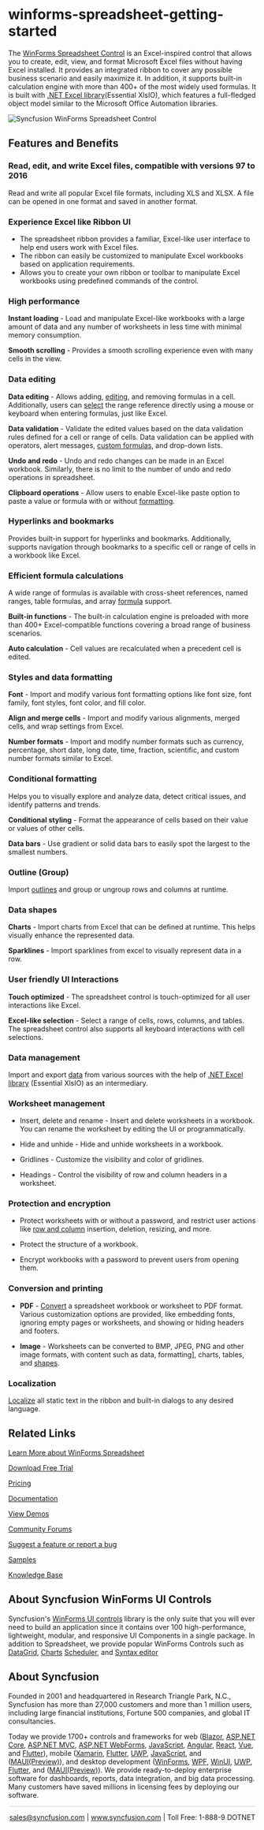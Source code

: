 # winforms-spreadsheet-getting-started

The [WinForms Spreadsheet Control](https://www.syncfusion.com/winforms-ui-controls/spreadsheet?utm_source=github&utm_medium=listing&utm_campaign=winforms-spreadsheet-github-samples) is an Excel-inspired control that allows you to create, edit, view, and format Microsoft Excel files without having Excel installed. It provides an integrated ribbon to cover any possible business scenario and easily maximize it. In addition, it supports built-in calculation engine with more than 400+ of the most widely used formulas. It is built with [.NET Excel library](https://www.syncfusion.com/excel-framework/net?utm_source=github&utm_medium=listing&utm_campaign=winforms-spreadsheet-github-samples)(Essential XlsIO), which features a full-fledged object model similar to the Microsoft Office Automation libraries.

![Syncfusion WinForms Spreadsheet Control](https://cdn.syncfusion.com/visual-studio-market/winforms/showcase/spreadsheet.png)

## Features and Benefits 

### Read, edit, and write Excel files, compatible with versions 97 to 2016
Read and write all popular Excel file formats, including XLS and XLSX. A file can be opened in one format and saved in another format.

### Experience Excel like Ribbon UI
* The spreadsheet ribbon provides a familiar, Excel-like user interface to help end users work with Excel files.
* The ribbon can easily be customized to manipulate Excel workbooks based on application requirements.
* Allows you to create your own ribbon or toolbar to manipulate Excel workbooks using predefined commands of the control.

### High performance

**Instant loading** - Load and manipulate Excel-like workbooks with a large amount of data and any number of worksheets in less time with minimal memory consumption.

**Smooth scrolling** - Provides a smooth scrolling experience even with many cells in the view.

### Data editing

**Data editing** - Allows adding, [editing](https://help.syncfusion.com/windowsforms/spreadsheet/editing?utm_source=github&utm_medium=listing&utm_campaign=winforms-spreadsheet-github-samples), and removing formulas in a cell. Additionally, users can [select](https://help.syncfusion.com/windowsforms/spreadsheet/selection?utm_source=github&utm_medium=listing&utm_campaign=winforms-spreadsheet-github-samples) the range reference directly using a mouse or keyboard when entering formulas, just like Excel.

**Data validation** - Validate the edited values based on the data validation rules defined for a cell or range of cells. Data validation can be applied with operators, alert messages, [custom formulas](https://help.syncfusion.com/windowsforms/spreadsheet/custom-formula?utm_source=github&utm_medium=listing&utm_campaign=winforms-spreadsheet-github-samples), and drop-down lists.

**Undo and redo** - Undo and redo changes can be made in an Excel workbook. Similarly, there is no limit to the number of undo and redo operations in spreadsheet.

**Clipboard operations** - Allow users to enable Excel-like paste option to paste a value or formula with or without [formatting](https://help.syncfusion.com/windowsforms/spreadsheet/formatting?utm_source=github&utm_medium=listing&utm_campaign=winforms-spreadsheet-github-samples).

### Hyperlinks and bookmarks
Provides built-in support for hyperlinks and bookmarks. Additionally, supports navigation through bookmarks to a specific cell or range of cells in a workbook like Excel.

### Efficient formula calculations
A wide range of formulas is available with cross-sheet references, named ranges, table formulas, and array [formula](https://help.syncfusion.com/windowsforms/spreadsheet/formulas?utm_source=github&utm_medium=listing&utm_campaign=winforms-spreadsheet-github-samples) support.

**Built-in functions** - The built-in calculation engine is preloaded with more than 400+ Excel-compatible functions covering a broad range of business scenarios.

**Auto calculation** - Cell values are recalculated when a precedent cell is edited.

### Styles and data formatting

**Font** - Import and modify various font formatting options like font size, font family, font styles, font color, and fill color.

**Align and merge cells** - Import and modify various alignments, merged cells, and wrap settings from Excel.

**Number formats** - Import and modify number formats such as currency, percentage, short date, long date, time, fraction, scientific, and custom number formats similar to Excel.

### Conditional formatting
Helps you to visually explore and analyze data, detect critical issues, and identify patterns and trends.

**Conditional styling** - Format the appearance of cells based on their value or values of other cells.

**Data bars** - Use gradient or solid data bars to easily spot the largest to the smallest numbers.

### Outline (Group)
Import [outlines](https://help.syncfusion.com/windowsforms/spreadsheet/outline?utm_source=github&utm_medium=listing&utm_campaign=winforms-spreadsheet-github-samples) and group or ungroup rows and columns at runtime.

### Data shapes

**Charts** - Import charts from Excel that can be defined at runtime. This helps visually enhance the represented data.

**Sparklines** - Import sparklines from excel to visually represent data in a row.

### User friendly UI Interactions

**Touch optimized** - The spreadsheet control is touch-optimized for all user interactions like Excel.

**Excel-like selection** - Select a range of cells, rows, columns, and tables. The spreadsheet control also supports all keyboard interactions with cell selections.

### Data management

Import and export [data](https://help.syncfusion.com/windowsforms/spreadsheet/data-management?utm_source=github&utm_medium=listing&utm_campaign=winforms-spreadsheet-github-samples) from various sources with the help of [.NET Excel library](https://www.syncfusion.com/excel-framework/net?utm_source=github&utm_medium=listing&utm_campaign=winforms-spreadsheet-github-samples) (Essential XlsIO) as an intermediary.

### Worksheet management
* Insert, delete and rename - Insert and delete worksheets in a workbook. You can rename the worksheet by editing the UI or programmatically.

* Hide and unhide - Hide and unhide worksheets in a workbook.

* Gridlines - Customize the visibility and color of gridlines.

* Headings - Control the visibility of row and column headers in a worksheet.

### Protection and encryption
* Protect worksheets with or without a password, and restrict user actions like [row and column](https://help.syncfusion.com/windowsforms/spreadsheet/rows-and-columns?utm_source=github&utm_medium=listing&utm_campaign=winforms-spreadsheet-github-samples) insertion, deletion, resizing, and more.

* Protect the structure of a workbook.

* Encrypt workbooks with a password to prevent users from opening them.

### Conversion and printing
* **PDF** - [Convert](https://help.syncfusion.com/windowsforms/spreadsheet/conversion?utm_source=github&utm_medium=listing&utm_campaign=winforms-spreadsheet-github-samples) a spreadsheet workbook or worksheet to PDF format. Various customization options are provided, like embedding fonts, ignoring empty pages or worksheets, and showing or hiding headers and footers.

* **Image** - Worksheets can be converted to BMP, JPEG, PNG and other image formats, with content such as data, formatting], charts, tables, and [shapes](https://help.syncfusion.com/windowsforms/spreadsheet/shapes?utm_source=github&utm_medium=listing&utm_campaign=winforms-spreadsheet-github-samples).

### Localization
[Localize](https://help.syncfusion.com/windowsforms/spreadsheet/localization?utm_source=github&utm_medium=listing&utm_campaign=winforms-spreadsheet-github-samples) all static text in the ribbon and built-in dialogs to any desired language.

## Related Links

[Learn More about WinForms Spreadsheet](https://www.syncfusion.com/winforms-ui-controls/spreadsheet?utm_source=github&utm_medium=listing&utm_campaign=winforms-spreadsheet-github-samples)

[Download Free Trial](https://www.syncfusion.com/downloads/windowsforms?utm_source=github&utm_medium=listing&utm_campaign=winforms-spreadsheet-github-samples)

[Pricing](https://www.syncfusion.com/sales/products/windowsforms?utm_source=github&utm_medium=listing&utm_campaign=winforms-spreadsheet-github-samples)

[Documentation](https://help.syncfusion.com/windowsforms/spreadsheet/getting-started?utm_source=github&utm_medium=listing&utm_campaign=winforms-spreadsheet-github-samples)

[View Demos](https://github.com/syncfusion/winforms-demos/tree/master/spreadsheet?utm_source=github&utm_medium=listing&utm_campaign=winforms-spreadsheet-github-samples)

[Community Forums](https://www.syncfusion.com/forums/windowsforms?utm_source=github&utm_medium=listing&utm_campaign=winforms-spreadsheet-github-samples)

[Suggest a feature or report a bug](https://www.syncfusion.com/feedback/winforms?utm_source=github&utm_medium=listing&utm_campaign=winforms-spreadsheet-github-samples)

[Samples](https://github.com/syncfusion/winforms-demos?utm_source=github&utm_medium=listing&utm_campaign=winforms-spreadsheet-github-samples)

[Knowledge Base](https://www.syncfusion.com/kb/windowsforms?utm_source=github&utm_medium=listing&utm_campaign=winforms-spreadsheet-github-samples)

## About Syncfusion WinForms UI Controls

Syncfusion's [WinForms UI controls](https://www.syncfusion.com/winforms-ui-controls?utm_source=github&utm_medium=listing&utm_campaign=winforms-spreadsheet-github-samples) library is the only suite that you will ever need to build an application since it contains over 100 high-performance, lightweight, modular, and responsive UI Components in a single package. In addition to Spreadsheet, we provide popular WinForms Controls such as [DataGrid](https://www.syncfusion.com/winforms-ui-controls/datagrid?utm_source=github&utm_medium=listing&utm_campaign=winforms-spreadsheet-github-samples), [Charts](https://www.syncfusion.com/WinForms-ui-controls/chart?utm_source=github&utm_medium=listing&utm_campaign=winforms-spreadsheet-github-samples) [Scheduler](https://www.syncfusion.com/winforms-ui-controls/scheduler?utm_source=github&utm_medium=listing&utm_campaign=winforms-spreadsheet-github-samples), and [Syntax editor](https://www.syncfusion.com/winforms-ui-controls/syntax-editor?utm_source=github&utm_medium=listing&utm_campaign=winforms-spreadsheet-github-samples)

## About Syncfusion
Founded in 2001 and headquartered in Research Triangle Park, N.C., Syncfusion has more than 27,000 customers and more than 1 million users, including large financial institutions, Fortune 500 companies, and global IT consultancies.
 
Today we provide 1700+ controls and frameworks for web ([Blazor](https://www.syncfusion.com/blazor-components?utm_source=github&utm_medium=listing&utm_campaign=winforms-spreadsheet-github-samples), [ASP.NET Core](https://www.syncfusion.com/aspnet-core-ui-controls?utm_source=github&utm_medium=listing&utm_campaign=winforms-spreadsheet-github-samples), [ASP.NET MVC](https://www.syncfusion.com/aspnet-mvc-ui-controls?utm_source=github&utm_medium=listing&utm_campaign=winforms-spreadsheet-github-samples), [ASP.NET WebForms](https://www.syncfusion.com/jquery/aspnet-web-forms-ui-controls?utm_source=github&utm_medium=listing&utm_campaign=winforms-spreadsheet-github-samples), [JavaScript](https://www.syncfusion.com/javascript-ui-controls?utm_source=github&utm_medium=listing&utm_campaign=winforms-spreadsheet-github-samples), [Angular](https://www.syncfusion.com/angular-ui-components?utm_source=github&utm_medium=listing&utm_campaign=winforms-spreadsheet-github-samples), [React](https://www.syncfusion.com/react-ui-components?utm_source=github&utm_medium=listing&utm_campaign=winforms-spreadsheet-github-samples), [Vue](https://www.syncfusion.com/vue-ui-components?utm_source=github&utm_medium=listing&utm_campaign=winforms-spreadsheet-github-samples), and [Flutter](https://www.syncfusion.com/flutter-widgets?utm_source=github&utm_medium=listing&utm_campaign=winforms-spreadsheet-github-samples)), mobile ([Xamarin](https://www.syncfusion.com/xamarin-ui-controls?utm_source=github&utm_medium=listing&utm_campaign=winforms-spreadsheet-github-samples), [Flutter](https://www.syncfusion.com/flutter-widgets?utm_source=github&utm_medium=listing&utm_campaign=winforms-spreadsheet-github-samples), [UWP](https://www.syncfusion.com/uwp-ui-controls?utm_source=github&utm_medium=listing&utm_campaign=winforms-spreadsheet-github-samples), 
[JavaScript](https://www.syncfusion.com/javascript-ui-controls?utm_source=github&utm_medium=listing&utm_campaign=winforms-spreadsheet-github-samples), and ([MAUI(Preview)](https://www.syncfusion.com/maui-controls?utm_source=github&utm_medium=listing&utm_campaign=winforms-spreadsheet-github-samples)), and desktop development ([WinForms](https://www.syncfusion.com/winforms-ui-controls?utm_source=github&utm_medium=listing&utm_campaign=winforms-spreadsheet-github-samples), [WPF](https://www.syncfusion.com/wpf-ui-controls?utm_source=github&utm_medium=listing&utm_campaign=winforms-spreadsheet-github-samples), [WinUI](https://www.syncfusion.com/winui-controls?utm_source=github&utm_medium=listing&utm_campaign=winforms-spreadsheet-github-samples), [UWP](https://www.syncfusion.com/uwp-ui-controls?utm_source=github&utm_medium=listing&utm_campaign=winforms-spreadsheet-github-samples), [Flutter](https://www.syncfusion.com/flutter-widgets?utm_source=github&utm_medium=listing&utm_campaign=winforms-spreadsheet-github-samples), and ([MAUI(Preview)](https://www.syncfusion.com/maui-controls?utm_source=github&utm_medium=listing&utm_campaign=winforms-spreadsheet-github-samples)). We provide ready-to-deploy enterprise software for dashboards, reports, data integration, and big data processing. Many customers have saved millions in licensing fees by deploying our software.

<hr style="height:0.3px;border:none;color:lightgrey;background-color:lightgrey;" />

<p align="center">
  <a href="mailto:sales@syncfusion.com?Subject=Syncfusion WinForms Spreadsheet - GitHub" target="_top">sales@syncfusion.com</a> | <a href="https://www.syncfusion.com?utm_source=github&utm_medium=listing&utm_campaign=winforms-spreadsheet-github-samples">www.syncfusion.com</a>  | Toll Free: 1-888-9 DOTNET <br>
</p>



